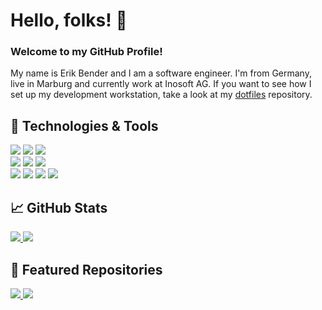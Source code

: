 # Hello, folks! 👋

### Welcome to my GitHub Profile!

My name is Erik Bender and I am a software engineer. I'm from Germany, live in Marburg and currently work at Inosoft AG.
If you want to see how I set up my development workstation, take a look at my [dotfiles](https://github.com/develerik/dotfiles) repository.

## 🔧 Technologies & Tools

![](https://img.shields.io/badge/OS-ArchLinux-informational?style=flat&logo=arch-linux&logoColor=white&color=1793D1)
![](https://img.shields.io/badge/Shell-Zsh-informational?style=flat&logo=gnu-bash&logoColor=white&color=4EAA25)
![](https://img.shields.io/badge/Browser-Chromium-informational?style=flat&logo=gnu-bash&logoColor=white&color=4285F4)<br>
![](https://img.shields.io/badge/Code-JavaScript-informational?style=flat&logo=javascript&logoColor=black&color=F7DF1E)
![](https://img.shields.io/badge/Code-Golang-informational?style=flat&logo=go&logoColor=white&color=00ADD8)
![](https://img.shields.io/badge/Code-Vue-informational?style=flat&logo=vue.js&logoColor=white&color=4FC08D)<br>
![](https://img.shields.io/badge/Tools-Git-informational?style=flat&logo=git&logoColor=white&color=F05032)
![](https://img.shields.io/badge/Tools-Yarn-informational?style=flat&logo=yarn&logoColor=white&color=2C8EBB)
![](https://img.shields.io/badge/Tools-MongoDB-informational?style=flat&logo=mongodb&logoColor=white&color=47A248)
![](https://img.shields.io/badge/Tools-Docker-informational?style=flat&logo=docker&logoColor=white&color=2496ED)


## 📈 GitHub Stats

<a href="https://github.com/develerik/develerik">
  <img src="https://github-readme-stats.vercel.app/api?username=develerik&show_icons=true&line_height=27&hide_border=true&hide_title=true" />
</a>
<a href="https://github.com/develerik/develerik">
  <img src="https://github-readme-stats.vercel.app/api/top-langs/?username=develerik&hide_border=true&layout=compact" />
</a>

## 🌟 Featured Repositories

<a href="https://github.com/develerik/dotfiles">
  <img src="https://github-readme-stats.vercel.app/api/pin/?username=develerik&repo=dotfiles" />
</a>


<a href="https://github.com/develerik/git-credential-1password">
  <img src="https://github-readme-stats.vercel.app/api/pin/?username=develerik&repo=git-credential-1password" />
</a>
